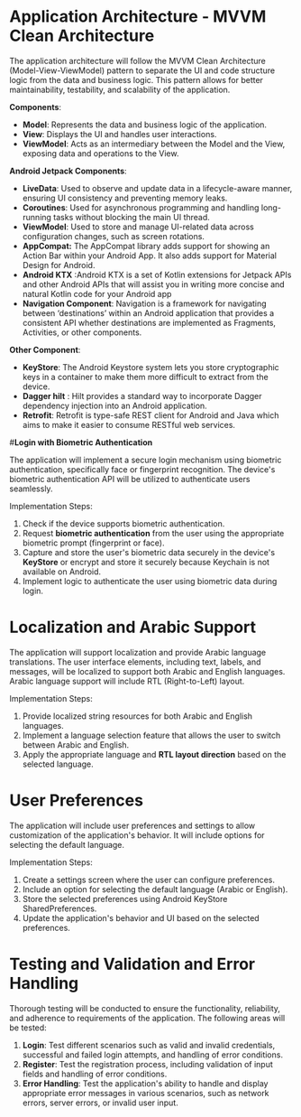 # **Application Architecture - MVVM Clean Architecture**

The application architecture will follow the MVVM Clean Architecture (Model-View-ViewModel) pattern to separate the UI and code structure logic from the data and business logic. This pattern allows for better maintainability, testability, and scalability of the application.

**Components**:
- **Model**: Represents the data and business logic of the application. 
- **View**: Displays the UI and handles user interactions.
- **ViewModel**: Acts as an intermediary between the Model and the View, exposing data and operations to the View.

**Android Jetpack Components**:
- **LiveData**: Used to observe and update data in a lifecycle-aware manner, ensuring UI consistency and preventing memory leaks.
- **Coroutines**: Used for asynchronous programming and handling long-running tasks without blocking the main UI thread.
- **ViewModel**: Used to store and manage UI-related data across configuration changes, such as screen rotations.
- **AppCompat:** The AppCompat library adds support for showing an Action Bar within your Android App. It also adds support for Material Design for Android.
- **Android KTX** :Android KTX is a set of Kotlin extensions for Jetpack APIs and other Android APIs that will assist you in writing more concise and natural Kotlin code for your Android app
- **Navigation Component**: Navigation is a framework for navigating between ‘destinations’ within an Android application that provides a consistent API whether destinations are implemented as Fragments, Activities, or other components.

**Other Component**:
- **KeyStore**: The Android Keystore system lets you store cryptographic keys in a container to make them more difficult to extract from the device.
- **Dagger hilt** : Hilt provides a standard way to incorporate Dagger dependency injection into an Android application. 
- **Retrofit**: Retrofit is type-safe REST client for Android and Java which aims to make it easier to consume RESTful web services.

#**Login with Biometric Authentication**

The application will implement a secure login mechanism using biometric authentication, specifically face or fingerprint recognition. The device's biometric authentication API will be utilized to authenticate users seamlessly.

Implementation Steps:
1. Check if the device supports biometric authentication.
2. Request **biometric authentication** from the user using the appropriate biometric prompt (fingerprint or face).
3. Capture and store the user's biometric data securely in the device's **KeyStore** or encrypt and store it securely because Keychain is not available on Android.
4. Implement logic to authenticate the user using biometric data during login.

# **Localization and Arabic Support**

The application will support localization and provide Arabic language translations. The user interface elements, including text, labels, and messages, will be localized to support both Arabic and English languages. Arabic language support will include RTL (Right-to-Left) layout.

Implementation Steps:
1. Provide localized string resources for both Arabic and English languages.
2. Implement a language selection feature that allows the user to switch between Arabic and English.
3. Apply the appropriate language and **RTL layout direction** based on the selected language.

# User Preferences

The application will include user preferences and settings to allow customization of the application's behavior. It will include options for selecting the default language.

Implementation Steps:
1. Create a settings screen where the user can configure preferences.
2. Include an option for selecting the default language (Arabic or English).
3. Store the selected preferences using Android KeyStore SharedPreferences.
4. Update the application's behavior and UI based on the selected preferences.

# **Testing and Validation and Error Handling**

Thorough testing will be conducted to ensure the functionality, reliability, and adherence to requirements of the application. The following areas will be tested:

1. **Login**: Test different scenarios such as valid and invalid credentials, successful and failed login attempts, and handling of error conditions.
2. **Register**: Test the registration process, including validation of input fields and handling of error conditions.
3. **Error Handling**: Test the application's ability to handle and display appropriate error messages in various scenarios, such as network errors, server errors, or invalid user input.

